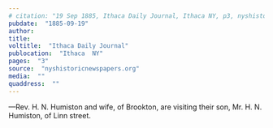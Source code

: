 ```yaml
---
# citation: "19 Sep 1885, Ithaca Daily Journal, Ithaca NY, p3, nyshistoricnewspapers.org."
pubdate:  "1885-09-19"
author: 
title: 
voltitle:  "Ithaca Daily Journal"
publocation:  "Ithaca  NY"
pages:  "3"
source:  "nyshistoricnewspapers.org"
media:  ""
quaddress:  ""
---
```

—Rev. H. N. Humiston and wife, of Brookton, are visiting their son, Mr. H. N. Humiston, of Linn street.


